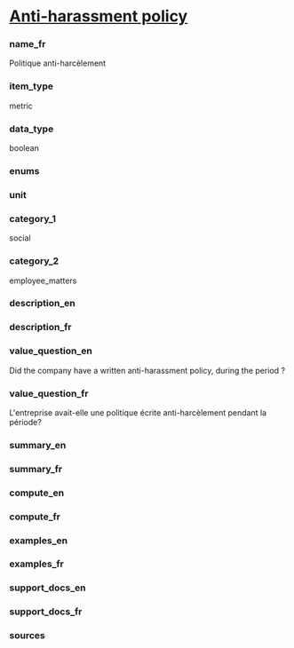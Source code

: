 
# [Anti-harassment policy](#harassment_policy_bool)

### name_fr

Politique anti-harcèlement

### item_type

metric

### data_type

boolean

### enums



### unit



### category_1

social

### category_2

employee_matters

### description_en



### description_fr



### value_question_en


Did the company have a written anti-harassment policy, during the period ?

### value_question_fr

L'entreprise avait-elle une politique écrite
anti-harcèlement pendant la période?


### summary_en



### summary_fr



### compute_en



### compute_fr



### examples_en



### examples_fr



### support_docs_en



### support_docs_fr



### sources


            